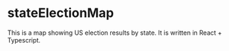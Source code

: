 # stateElectionMap

This is a map showing US election results by state.  It is written in React + Typescript.
